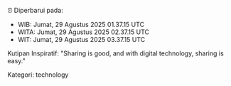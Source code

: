 ⏰ Diperbarui pada:
- WIB: Jumat, 29 Agustus 2025 01.37.15 UTC
- WITA: Jumat, 29 Agustus 2025 02.37.15 UTC
- WIT: Jumat, 29 Agustus 2025 03.37.15 UTC

Kutipan Inspiratif:
"Sharing is good, and with digital technology, sharing is easy."


Kategori: technology


